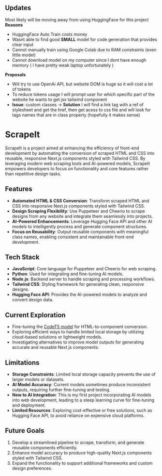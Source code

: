 ## Updates
Most likely will be moving away from using HuggingFace for this project
**Reasons**
- HuggingFace Auto Train costs money
- Wasnt able to find good **SMALL** model for code generation that provides clear input
- Cannot manually train using Google Colab due to RAM constraints (even little model)
- Cannot download model on my computer since I dont have enough memory ( I have pretty weak laptop unfortunately )

**Proposals**
- Will try to use OpenAi API, but website DOM is huge so it will cost a lot of tokens
- To reduce tokens usage I will prompt user for which specific part of the website he wants to get jsx tailwind component
- **Issue**: custom classes -> **Solution** I will find a link tag with a ref of stylesheet and get the href, then get acess to css file and will look for tags names that are in class property (hopefully it makes sense)

# ScrapeIt

ScrapeIt is a project aimed at enhancing the efficiency of front-end development by automating the conversion of scraped HTML and CSS into reusable, responsive Next.js components styled with Tailwind CSS. By leveraging modern web scraping tools and AI-powered models, ScrapeIt empowers developers to focus on functionality and core features rather than repetitive design tasks.

## Features
- **Automated HTML & CSS Conversion**: Transform scraped HTML and CSS into responsive Next.js components styled with Tailwind CSS.
- **Design Scraping Flexibility**: Use Puppeteer and Cheerio to scrape designs from any website and integrate them seamlessly into projects.
- **AI-Powered Enhancements**: Leverage Hugging Face API and other AI models to intelligently process and generate component structures.
- **Focus on Reusability**: Output reusable components with meaningful class names, enabling consistent and maintainable front-end development.

## Tech Stack
- **JavaScript**: Core language for Puppeteer and Cheerio for web scraping.
- **Python**: Used for integrating and fine-tuning AI models.
- **Node.js**: Backend server to handle scraping and processing workflows.
- **Tailwind CSS**: Styling framework for generating clean, responsive designs.
- **Hugging Face API**: Provides the AI-powered models to analyze and convert design data.

## Current Exploration
- Fine-tuning the [CodeT5 model](https://huggingface.co/Salesforce/codet5) for HTML-to-component conversion.
- Exploring efficient ways to handle limited local storage by utilizing cloud-based solutions or lightweight models.
- Investigating alternatives to improve model outputs for generating accurate and reusable Next.js components.

## Limitations
- **Storage Constraints**: Limited local storage capacity prevents the use of larger models or datasets.
- **AI Model Accuracy**: Current models sometimes produce inconsistent outputs, requiring further fine-tuning and testing.
- **New to AI Integration**: This is my first project incorporating AI models into web development, leading to a steep learning curve for fine-tuning and deployment.
- **Limited Resources**: Exploring cost-effective or free solutions, such as Hugging Face API, to avoid reliance on expensive cloud platforms.

## Future Goals
1. Develop a streamlined pipeline to scrape, transform, and generate reusable components efficiently.
2. Enhance model accuracy to produce high-quality Next.js components styled with Tailwind CSS.
3. Expand the functionality to support additional frameworks and custom design preferences.

